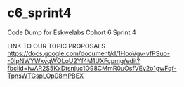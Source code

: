 # c6_sprint4

Code Dump for Eskwelabs Cohort 6 Sprint 4

LINK TO OUR TOPIC PROPOSALS
https://docs.google.com/document/d/1HooVgv-vfPSuo--0IpNWYWxyqWOLoU2Yf4M1UXFcpmg/edit?fbclid=IwAR2S5KxDtsnjuc1O98CMmR0uOsfVEy2o1gwFqf-TpnsWTGspLOp08mPBEX
